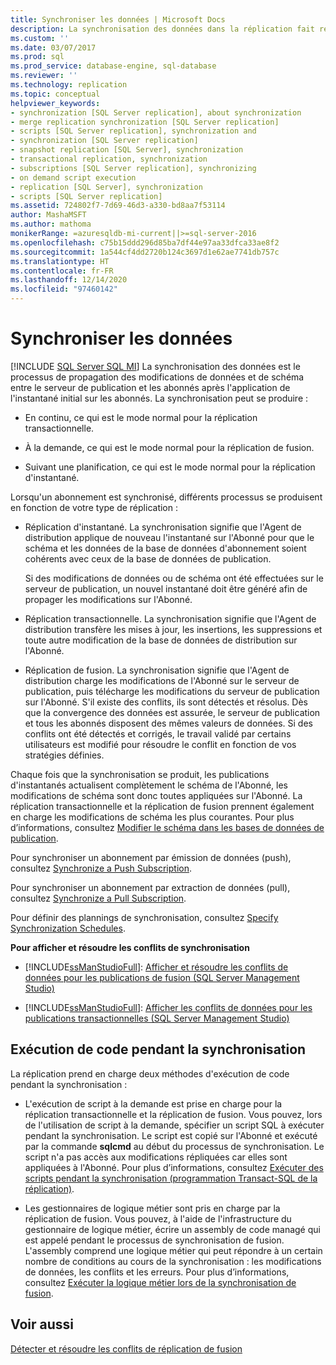 ```yaml
---
title: Synchroniser les données | Microsoft Docs
description: La synchronisation des données dans la réplication fait référence aux données et aux modifications de schéma propagées entre le serveur de publication et les abonnés dans SQL Server.
ms.custom: ''
ms.date: 03/07/2017
ms.prod: sql
ms.prod_service: database-engine, sql-database
ms.reviewer: ''
ms.technology: replication
ms.topic: conceptual
helpviewer_keywords:
- synchronization [SQL Server replication], about synchronization
- merge replication synchronization [SQL Server replication]
- scripts [SQL Server replication], synchronization and
- synchronization [SQL Server replication]
- snapshot replication [SQL Server], synchronization
- transactional replication, synchronization
- subscriptions [SQL Server replication], synchronizing
- on demand script execution
- replication [SQL Server], synchronization
- scripts [SQL Server replication]
ms.assetid: 724802f7-7d69-46d3-a330-bd8aa7f53114
author: MashaMSFT
ms.author: mathoma
monikerRange: =azuresqldb-mi-current||>=sql-server-2016
ms.openlocfilehash: c75b15ddd296d85ba7df44e97aa33dfca33ae8f2
ms.sourcegitcommit: 1a544cf4dd2720b124c3697d1e62ae7741db757c
ms.translationtype: HT
ms.contentlocale: fr-FR
ms.lasthandoff: 12/14/2020
ms.locfileid: "97460142"
---
```

# <a name="synchronize-data"></a>Synchroniser les données
[!INCLUDE [SQL Server SQL MI](../../includes/applies-to-version/sql-asdbmi.md)]
  La synchronisation des données est le processus de propagation des modifications de données et de schéma entre le serveur de publication et les abonnés après l'application de l'instantané initial sur les abonnés. La synchronisation peut se produire :  
  
-   En continu, ce qui est le mode normal pour la réplication transactionnelle.  
  
-   À la demande, ce qui est le mode normal pour la réplication de fusion.  
  
-   Suivant une planification, ce qui est le mode normal pour la réplication d'instantané.  
  
 Lorsqu'un abonnement est synchronisé, différents processus se produisent en fonction de votre type de réplication :  
  
-   Réplication d'instantané. La synchronisation signifie que l'Agent de distribution applique de nouveau l'instantané sur l'Abonné pour que le schéma et les données de la base de données d'abonnement soient cohérents avec ceux de la base de données de publication.  
  
     Si des modifications de données ou de schéma ont été effectuées sur le serveur de publication, un nouvel  instantané doit être généré afin de propager les modifications sur l'Abonné.  
  
-   Réplication transactionnelle. La synchronisation signifie que l'Agent de distribution transfère les mises à jour, les insertions, les suppressions et toute autre modification de la base de données de distribution sur l'Abonné.  
  
-   Réplication de fusion. La synchronisation signifie que l'Agent de distribution charge les modifications de l'Abonné sur le serveur de publication, puis télécharge les modifications du serveur de publication sur l'Abonné. S'il existe des conflits, ils sont détectés et résolus. Dès que la convergence des données est assurée, le serveur de publication et tous les abonnés disposent des mêmes valeurs de données. Si des conflits ont été détectés et corrigés, le travail validé par certains utilisateurs est modifié pour résoudre le conflit en fonction de vos stratégies définies.  
  
 Chaque fois que la synchronisation se produit, les publications d'instantanés actualisent complètement le schéma de l'Abonné, les modifications de schéma sont donc toutes appliquées sur l'Abonné. La réplication transactionnelle et la réplication de fusion prennent également en charge les modifications de schéma les plus courantes. Pour plus d’informations, consultez [Modifier le schéma dans les bases de données de publication](../../relational-databases/replication/publish/make-schema-changes-on-publication-databases.md).  
  
 Pour synchroniser un abonnement par émission de données (push), consultez [Synchronize a Push Subscription](../../relational-databases/replication/synchronize-a-push-subscription.md).  
  
 Pour synchroniser un abonnement par extraction de données (pull), consultez [Synchronize a Pull Subscription](../../relational-databases/replication/synchronize-a-pull-subscription.md).  
  
 Pour définir des plannings de synchronisation, consultez [Specify Synchronization Schedules](../../relational-databases/replication/specify-synchronization-schedules.md).  
  
 **Pour afficher et résoudre les conflits de synchronisation**  
  
-   [!INCLUDE[ssManStudioFull](../../includes/ssmanstudiofull-md.md)]: [Afficher et résoudre les conflits de données pour les publications de fusion &#40;SQL Server Management Studio&#41;](../../relational-databases/replication/view-and-resolve-data-conflicts-for-merge-publications.md)  
  
-   [!INCLUDE[ssManStudioFull](../../includes/ssmanstudiofull-md.md)]: [Afficher les conflits de données pour les publications transactionnelles &#40;SQL Server Management Studio&#41;](../../relational-databases/replication/view-data-conflicts-for-transactional-publications-sql-server-management-studio.md)  
  
## <a name="executing-code-during-synchronization"></a>Exécution de code pendant la synchronisation  
 La réplication prend en charge deux méthodes d'exécution de code pendant la synchronisation :  
  
-   L'exécution de script à la demande est prise en charge pour la réplication transactionnelle et la réplication de fusion. Vous pouvez, lors de l'utilisation de script à la demande, spécifier un script SQL à exécuter pendant la synchronisation. Le script est copié sur l'Abonné et exécuté par la commande **sqlcmd** au début du processus de synchronisation. Le script n'a pas accès aux modifications répliquées car elles sont appliquées à l'Abonné. Pour plus d’informations, consultez [Exécuter des scripts pendant la synchronisation &#40;programmation Transact-SQL de la réplication&#41;](../../relational-databases/replication/execute-scripts-during-synchronization-replication-transact-sql-programming.md).  
  
-   Les gestionnaires de logique métier sont pris en charge par la réplication de fusion. Vous pouvez, à l'aide de l'infrastructure du gestionnaire de logique métier, écrire un assembly de code managé qui est appelé pendant le processus de synchronisation de fusion. L'assembly comprend une logique métier qui peut répondre à un certain nombre de conditions au cours de la synchronisation : les modifications de données, les conflits et les erreurs. Pour plus d’informations, consultez [Exécuter la logique métier lors de la synchronisation de fusion](../../relational-databases/replication/merge/execute-business-logic-during-merge-synchronization.md).  
  
## <a name="see-also"></a>Voir aussi  
 [Détecter et résoudre les conflits de réplication de fusion](../../relational-databases/replication/merge/advanced-merge-replication-conflict-detection-and-resolution.md)  
  
  
